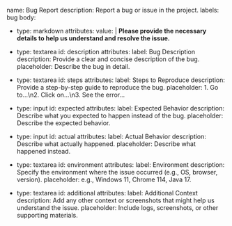 name: Bug Report
description: Report a bug or issue in the project.
labels: bug
body:
  - type: markdown
    attributes:
      value: |
        **Please provide the necessary details to help us understand and resolve the issue.**

  - type: textarea
    id: description
    attributes:
      label: Bug Description
      description: Provide a clear and concise description of the bug.
      placeholder: Describe the bug in detail.
  
  - type: textarea
    id: steps
    attributes:
      label: Steps to Reproduce
      description: Provide a step-by-step guide to reproduce the bug.
      placeholder: 1. Go to...\n2. Click on...\n3. See the error...
  
  - type: input
    id: expected
    attributes:
      label: Expected Behavior
      description: Describe what you expected to happen instead of the bug.
      placeholder: Describe the expected behavior.
  
  - type: input
    id: actual
    attributes:
      label: Actual Behavior
      description: Describe what actually happened.
      placeholder: Describe what happened instead.
  
  - type: textarea
    id: environment
    attributes:
      label: Environment
      description: Specify the environment where the issue occurred (e.g., OS, browser, version).
      placeholder: e.g., Windows 11, Chrome 114, Java 17.
  
  - type: textarea
    id: additional
    attributes:
      label: Additional Context
      description: Add any other context or screenshots that might help us understand the issue.
      placeholder: Include logs, screenshots, or other supporting materials.
